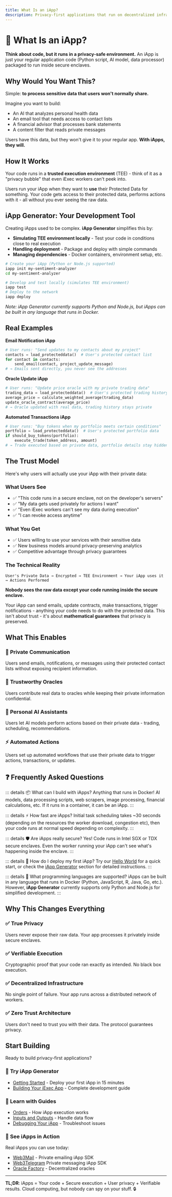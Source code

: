 ```yaml
---
title: What Is an iApp?
description: Privacy-first applications that run on decentralized infrastructure
---
```


# 🚀 What Is an iApp?

**Think about code, but it runs in a privacy-safe environment.** An iApp is just your regular application code (Python script, AI model, data processor) packaged to run inside secure enclaves.

## Why Would You Want This?

Simple: **to process sensitive data that users won't normally share.**

Imagine you want to build:
- An AI that analyzes personal health data
- An email tool that needs access to contact lists  
- A financial advisor that processes bank statements
- A content filter that reads private messages

Users have this data, but they won't give it to your regular app. **With iApps, they will.**

## How It Works

Your code runs in a **trusted execution environment** (TEE) - think of it as a "privacy bubble" that even iExec workers can't peek into.

Users run your iApp when they want to **use** their Protected Data for something. Your code gets access to their protected data, performs actions with it - all without you ever seeing the raw data.

## iApp Generator: Your Development Tool

Creating iApps used to be complex. **iApp Generator** simplifies this by:

- **Simulating TEE environment locally** - Test your code in conditions close to real execution
- **Handling deployment** - Package and deploy with simple commands
- **Managing dependencies** - Docker containers, environment setup, etc.

```bash
# Create your iApp (Python or Node.js supported)
iapp init my-sentiment-analyzer
cd my-sentiment-analyzer

# Develop and test locally (simulates TEE environment)
iapp test
# Deploy to the network
iapp deploy
```

*Note: iApp Generator currently supports Python and Node.js, but iApps can be built in any language that runs in Docker.*

## Real Examples

**Email Notification iApp**
```python
# User runs: "Send updates to my contacts about my project"
contacts = load_protecteddata()  # User's protected contact list
for contact in contacts:
    send_email(contact, project_update_message)
# → Emails sent directly, you never see the addresses
```

**Oracle Update iApp**  
```python
# User runs: "Update price oracle with my private trading data"
trading_data = load_protecteddata()  # User's protected trading history
average_price = calculate_weighted_average(trading_data)
update_oracle_contract(average_price)
# → Oracle updated with real data, trading history stays private
```

**Automated Transactions iApp**
```python
# User runs: "Buy tokens when my portfolio meets certain conditions"
portfolio = load_protecteddata()  # User's protected portfolio data
if should_buy_tokens(portfolio):
    execute_trade(token_address, amount)
# → Trade executed based on private data, portfolio details stay hidden
```

## The Trust Model

Here's why users will actually use your iApp with their private data:

### What Users See
- ✅ "This code runs in a secure enclave, not on the developer's servers"
- ✅ "My data gets used privately for actions I want"  
- ✅ "Even iExec workers can't see my data during execution"
- ✅ "I can revoke access anytime"

### What You Get  
- ✅ Users willing to use your services with their sensitive data
- ✅ New business models around privacy-preserving analytics
- ✅ Competitive advantage through privacy guarantees

### The Technical Reality

```
User's Private Data → Encrypted → TEE Environment → Your iApp uses it → Actions Performed
```

**Nobody sees the raw data except your code running inside the secure enclave.**

Your iApp can send emails, update contracts, make transactions, trigger notifications - anything your code needs to do with the protected data. This isn't about trust - it's about **mathematical guarantees** that privacy is preserved.

## What This Enables

### 📧 **Private Communication**
Users send emails, notifications, or messages using their protected contact lists without exposing recipient information.

### 🔮 **Trustworthy Oracles**  
Users contribute real data to oracles while keeping their private information confidential.

### 🤖 **Personal AI Assistants**
Users let AI models perform actions based on their private data - trading, scheduling, recommendations.

### ⚡ **Automated Actions**
Users set up automated workflows that use their private data to trigger actions, transactions, or updates.

## ❓ Frequently Asked Questions


::: details 📦 What can I build with iApps?
Anything that runs in Docker! AI models, data processing scripts, web scrapers, image processing, financial calculations, etc. If it runs in a container, it can be an iApp.
:::

::: details ⚡ How fast are iApps?
Initial task scheduling takes ~30 seconds (depending on the resources the worker download, congestion etc), then your code runs at normal speed depending on complexity.
:::

::: details 🛡️ Are iApps really secure?
Yes! Code runs in Intel SGX or TDX secure enclaves. Even the worker running your iApp can't see what's happening inside the enclave.
:::

::: details 🚀 How do I deploy my first iApp?
Try our [Hello World](/overview/helloWorld) for a quick start, or check the [iApp Generator](/build_iapp/iapp-generator) section for detailed instructions.
:::

::: details 🔧 What programming languages are supported?
iApps can be built in any language that runs in Docker (Python, JavaScript, R, Java, Go, etc.). However, **iApp Generator** currently supports only Python and Node.js for simplified development.
:::

## Why This Changes Everything

### ✅ **True Privacy**
Users never expose their raw data. Your app processes it privately inside secure enclaves.

### ✅ **Verifiable Execution**
Cryptographic proof that your code ran exactly as intended. No black box execution.

### ✅ **Decentralized Infrastructure**
No single point of failure. Your app runs across a distributed network of workers.

### ✅ **Zero Trust Architecture**
Users don't need to trust you with their data. The protocol guarantees privacy.

## Start Building

Ready to build privacy-first applications?

### 🚀 **Try iApp Generator**
- [Getting Started](/build_iapp/iapp-generator/getting-started) - Deploy your first iApp in 15 minutes
- [Building Your iExec App](/build_iapp/iapp-generator/building-your-iexec-app) - Complete development guide

### 📖 **Learn with Guides**
- [Orders](/build_iapp/guides/orders) - How iApp execution works
- [Inputs and Outputs](/build_iapp/guides/inputs-and-outputs) - Handle data flow
- [Debugging Your iApp](/build_iapp/guides/debugging-your-iapp) - Troubleshoot issues

### 🎯 **See iApps in Action**
Real iApps you can use today:
- [Web3Mail](/use_iapp/web3mail) - Private emailing iApp SDK
- [Web3Telegram](/use_iapp/web3telegram)  Private messaging iApp SDK
- [Oracle Factory](/use_iapp/oracle-factory) - Decentralized oracles

---

**TL;DR**: iApps = Your code + Secure execution + User privacy + Verifiable results. Cloud computing, but nobody can spy on your stuff. 🔒 